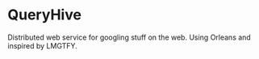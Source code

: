 # QueryHive
Distributed web service for googling stuff on the web. Using Orleans and inspired by LMGTFY.
